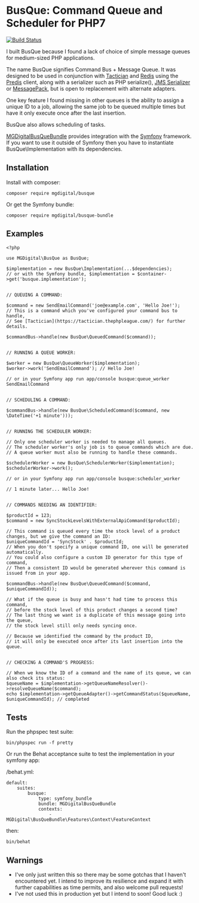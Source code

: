 BusQue: Command Queue and Scheduler for PHP7
============================================

[![Build Status](https://travis-ci.org/mgdigital/BusQue.svg?branch=master)](https://travis-ci.org/mgdigital/BusQue)

I built BusQue because I found a lack of choice of simple message queues for medium-sized PHP applications.

The name BusQue signifies Command Bus + Message Queue. It was designed to be used in conjunction with [Tactician](https://github.com/thephpleague/tactician) and [Redis](http://redis.io/) using the [Predis](https://github.com/nrk/predis) client, along with a serializer such as PHP serialize(), [JMS Serializer](https://github.com/schmittjoh/serializer) or [MessagePack](https://github.com/rybakit/msgpack.php), but is open to replacement with alternate adapters.

One key feature I found missing in other queues is the ability to assign a unique ID to a job, allowing the same job to be queued multiple times but have it only execute once after the last insertion.

BusQue also allows scheduling of tasks.

[MGDigitalBusQueBundle](https://github.com/mgdigital/BusQueBundle) provides integration with the [Symfony](http://symfony.com/) framework. If you want to use it outside of Symfony then you have to instantiate BusQue\Implementation with its dependencies.

Installation
------------

Install with composer:

    composer require mgdigital/busque
    
Or get the Symfony bundle:

    composer require mgdigital/busque-bundle

Examples
--------

    <?php
    
    use MGDigital\BusQue as BusQue;
    
    $implementation = new BusQue\Implementation(...$dependencies); 
    // or with the Symfony bundle, $implementation = $container->get('busque.implementation');
    
    
    // QUEUING A COMMAND:
    
    $command = new SendEmailCommand('joe@example.com', 'Hello Joe!'); 
    // This is a command which you've configured your command bus to handle,
    // See [Tactician](https://tactician.thephpleague.com/) for further details.
    
    $commandBus->handle(new BusQue\QueuedCommand($command));
    
    
    // RUNNING A QUEUE WORKER:
    
    $worker = new BusQue\QueueWorker($implementation);
    $worker->work('SendEmailCommand'); // Hello Joe!
    
    // or in your Symfony app run app/console busque:queue_worker SendEmailCommand
    
    
    // SCHEDULING A COMMAND:
    
    $commandBus->handle(new BusQue\ScheduledCommand($command, new \DateTime('+1 minute')));
    
    
    // RUNNING THE SCHEDULER WORKER:
    
    // Only one scheduler worker is needed to manage all queues.
    // The scheduler worker's only job is to queue commands which are due.
    // A queue worker must also be running to handle these commands.
    
    $schedulerWorker = new BusQue\SchedulerWorker($implementation);
    $schedulerWorker->work();
    
    // or in your Symfony app run app/console busque:scheduler_worker
    
    // 1 minute later... Hello Joe!
    
    
    // COMMANDS NEEDING AN IDENTIFIER:
    
    $productId = 123;
    $command = new SyncStockLevelsWithExternalApiCommand($productId);
    
    // This command is queued every time the stock level of a product changes, but we give the command an ID:
    $uniqueCommandId = 'SyncStock' . $productId; 
    // When you don't specify a unique command ID, one will be generated automatically.
    // You could also configure a custom ID generator for this type of command,
    // Then a consistent ID would be generated wherever this command is issued from in your app.
    
    $commandBus->handle(new BusQue\QueuedCommand($command, $uniqueCommandId));
    
    // What if the queue is busy and hasn't had time to process this command,
    // before the stock level of this product changes a second time?
    // The last thing we want is a duplicate of this message going into the queue, 
    // the stock level still only needs syncing once.
    
    // Because we identified the command by the product ID, 
    // it will only be executed once after its last insertion into the queue.
    
    
    // CHECKING A COMMAND'S PROGRESS:
    
    // When we know the ID of a command and the name of its queue, we can also check its status:
    $queueName = $implementation->getQueueNameResolver()->resolveQueueName($command);
    echo $implementation->getQueueAdapter()->getCommandStatus($queueName, $uniqueCommandId); // completed
    

Tests
-----

Run the phpspec test suite:

    bin/phpspec run -f pretty

Or run the Behat acceptance suite to test the implementation in your symfony app:

/behat.yml:

    default:
        suites:
            busque:
                type: symfony_bundle
                bundle: MGDigitalBusQueBundle
                contexts:
                    - MGDigital\BusQueBundle\Features\Context\FeatureContext

then:

    bin/behat

Warnings
--------
- I've only just written this so there may be some gotchas that I haven't encountered yet. I intend to improve its resilience and expand it with further capabilities as time permits, and also welcome pull requests!
- I've not used this in production yet but I intend to soon! Good luck :)